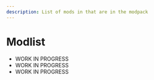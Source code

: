 ```yaml
---
description: List of mods in that are in the modpack
---
```


# Modlist

* WORK IN PROGRESS
* WORK IN PROGRESS
* WORK IN PROGRESS
